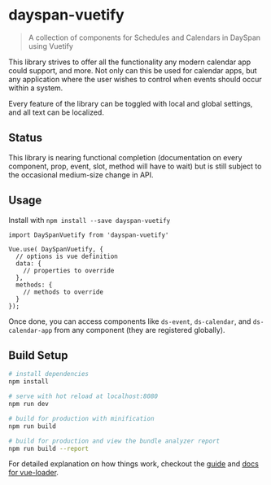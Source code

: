 # dayspan-vuetify

> A collection of components for Schedules and Calendars in DaySpan using Vuetify

This library strives to offer all the functionality any modern calendar app could support, and more. Not only can this be used for calendar apps, but any application where the user wishes to control when events should occur within a system.

Every feature of the library can be toggled with local and global settings, and all text can be localized.

## Status

This library is nearing functional completion (documentation on every component, prop, event, slot, method will have to wait) but is still subject to the occasional medium-size change in API. 

## Usage

Install with `npm install --save dayspan-vuetify`

```babel
import DaySpanVuetify from 'dayspan-vuetify'

Vue.use( DaySpanVuetify, {
  // options is vue definition
  data: {
    // properties to override
  },
  methods: {
    // methods to override
  }
});
```

Once done, you can access components like `ds-event`, `ds-calendar`, and `ds-calendar-app` from any component (they are registered globally).

## Build Setup

``` bash
# install dependencies
npm install

# serve with hot reload at localhost:8080
npm run dev

# build for production with minification
npm run build

# build for production and view the bundle analyzer report
npm run build --report
```

For detailed explanation on how things work, checkout the [guide](http://vuejs-templates.github.io/webpack/) and [docs for vue-loader](http://vuejs.github.io/vue-loader).
